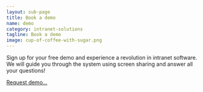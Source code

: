 ```yaml
---
layout: sub-page
title: Book a demo
name: demo
category: intranet-solutions
tagline: Book a demo
image: cup-of-coffee-with-sugar.png
---
```


Sign up for your free demo and experience a revolution in intranet software. We will guide you through the system using screen sharing and answer all your questions!

<a href="mailto:info@syslab.com?subject=Social Intranet Demo" class="icon-mail pat-button">Request demo…</a>
